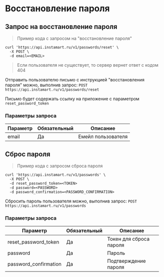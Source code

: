 # Восстановление пароля

## Запрос на восстановление пароля

> Пример кода c запросом на "восстановление пароля"

```shell
curl 'https://api.instamart.ru/v1/passwords/reset' \
  -X POST \
  -d email=<EMAIL>
```

> Если пользователя не существует, то сервер вернет ответ с кодом 404

Отправить пользователю письмо с инструкцией "восстановления пароля" можно, выполнив запрос:
`POST https://api.instamart.ru/v1/passwords/reset`

Письмо будет содержать ссылку на приложение с параметром `reset_password_token`

### Параметры запроса

Параметр | Обязательный | Описание
--------- | ------- | -----------
email | Да | Емейл пользователя


## Сброс пароля

> Пример кода c запросом сброса пароля

```shell
curl 'https://api.instamart.ru/v1/passwords' \
  -X POST \
  -d reset_password_token=<TOKEN>
  -d password=<PASSWORD>
  -d password_confirmation=<PASSWORD_CONFIRMATION>
```

Сбросить пароль пользователя можно, выполнив запрос:
`POST https://api.instamart.ru/v1/passwords`

### Параметры запроса

Параметр | Обязательный | Описание
--------- | ------- | -----------
reset_password_token | Да | Токен для сброса пароля
password | Да | Пароль
password_confirmation | Да | Подтверждение пароля


